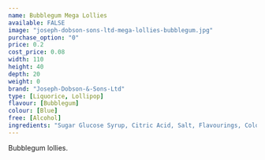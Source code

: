 ```yaml
---
name: Bubblegum Mega Lollies
available: FALSE
image: "joseph-dobson-sons-ltd-mega-lollies-bubblegum.jpg"
purchase_option: "0"
price: 0.2
cost_price: 0.08
width: 110
height: 40
depth: 20
weight: 0
brand: "Joseph-Dobson-&-Sons-Ltd"
type: [Liquorice, Lollipop]
flavour: [Bubblegum]
colour: [Blue]
free: [Alcohol]
ingredients: "Sugar Glucose Syrup, Citric Acid, Salt, Flavourings, Colours: E133, E129. Contains Sulphites. May contain traces of milk."
---
```

Bubblegum lollies.